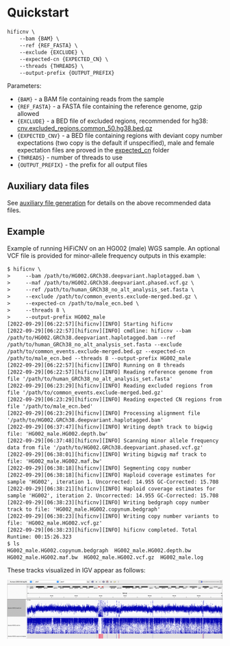 # Quickstart
```
hificnv \
    --bam {BAM} \
    --ref {REF_FASTA} \
    --exclude {EXCLUDE} \
    --expected-cn {EXPECTED_CN} \
    --threads {THREADS} \
    --output-prefix {OUTPUT_PREFIX}
```
Parameters:
* `{BAM}` - a BAM file containing reads from the sample
* `{REF_FASTA}` - a FASTA file containing the reference genome, gzip allowed
* `{EXCLUDE}` - a BED file of excluded regions, recommended for hg38: [cnv.excluded_regions.common_50.hg38.bed.gz](../data/excluded_regions/cnv.excluded_regions.common_50.hg38.bed.gz)
* `{EXPECTED_CNV}` - a BED file containing regions with deviant copy number expectations (two copy is the default if unspecified), male and female expectation files are proved in the [expected_cn](../data/expected_cn) folder
* `{THREADS}` - number of threads to use
* `{OUTPUT_PREFIX}` - the prefix for all output files

## Auxiliary data files

See [auxiliary file generation](aux_data.md) for details on the above recommended data files.

## Example

Example of running HiFiCNV on an HG002 (male) WGS sample.  An optional VCF file is provided for minor-allele frequency outputs in this example:

```
$ hificnv \
>     --bam /path/to/HG002.GRCh38.deepvariant.haplotagged.bam \
>     --maf /path/to/HG002.GRCh38.deepvariant.phased.vcf.gz \
>     --ref /path/to/human_GRCh38_no_alt_analysis_set.fasta \
>     --exclude /path/to/common_events.exclude-merged.bed.gz \
>     --expected-cn /path/to/male_ecn.bed \
>     --threads 8 \
>     --output-prefix HG002_male
[2022-09-29][06:22:57][hificnv][INFO] Starting hificnv
[2022-09-29][06:22:57][hificnv][INFO] cmdline: hificnv --bam /path/to/HG002.GRCh38.deepvariant.haplotagged.bam --ref /path/to/human_GRCh38_no_alt_analysis_set.fasta --exclude /path/to/common_events.exclude-merged.bed.gz --expected-cn /path/to/male_ecn.bed --threads 8 --output-prefix HG002_male
[2022-09-29][06:22:57][hificnv][INFO] Running on 8 threads
[2022-09-29][06:22:57][hificnv][INFO] Reading reference genome from file '/path/to/human_GRCh38_no_alt_analysis_set.fasta'
[2022-09-29][06:23:29][hificnv][INFO] Reading excluded regions from file '/path/to/common_events.exclude-merged.bed.gz'
[2022-09-29][06:23:29][hificnv][INFO] Reading expected CN regions from file '/path/to/male_ecn.bed'
[2022-09-29][06:23:29][hificnv][INFO] Processing alignment file '/path/to/HG002.GRCh38.deepvariant.haplotagged.bam'
[2022-09-29][06:37:47][hificnv][INFO] Writing depth track to bigwig file: 'HG002_male.HG002.depth.bw'
[2022-09-29][06:37:48][hificnv][INFO] Scanning minor allele frequency data from file '/path/to/HG002.GRCh38.deepvariant.phased.vcf.gz'
[2022-09-29][06:38:01][hificnv][INFO] Writing bigwig maf track to file: 'HG002_male.HG002.maf.bw'
[2022-09-29][06:38:18][hificnv][INFO] Segmenting copy number
[2022-09-29][06:38:18][hificnv][INFO] Haploid coverage estimates for sample 'HG002', iteration 1. Uncorrected: 14.955 GC-Corrected: 15.708
[2022-09-29][06:38:21][hificnv][INFO] Haploid coverage estimates for sample 'HG002', iteration 2. Uncorrected: 14.955 GC-Corrected: 15.708
[2022-09-29][06:38:23][hificnv][INFO] Writing bedgraph copy number track to file: 'HG002_male.HG002.copynum.bedgraph'
[2022-09-29][06:38:23][hificnv][INFO] Writing copy number variants to file: 'HG002_male.HG002.vcf.gz'
[2022-09-29][06:38:23][hificnv][INFO] hificnv completed. Total Runtime: 00:15:26.323
$ ls
HG002_male.HG002.copynum.bedgraph  HG002_male.HG002.depth.bw  HG002_male.HG002.maf.bw  HG002_male.HG002.vcf.gz  HG002_male.log
```

These tracks visualized in IGV appear as follows:

![](../img/hg002_chr7_tracks.png)